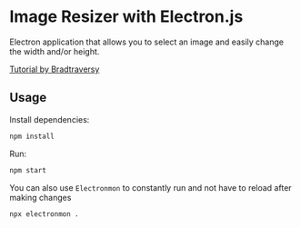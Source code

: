 # Image Resizer with Electron.js

Electron application that allows you to select an image and easily change the width and/or height.

[Tutorial by Bradtraversy](https://github.com/bradtraversy/image-resizer-electron)

## Usage

Install dependencies:
```bash
npm install
```

Run:
```bash
npm start
```

You can also use `Electronmon` to constantly run and not have to reload after making changes
```bash
npx electronmon .
```
